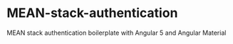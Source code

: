 # MEAN-stack-authentication
MEAN stack authentication boilerplate with Angular 5 and Angular Material
